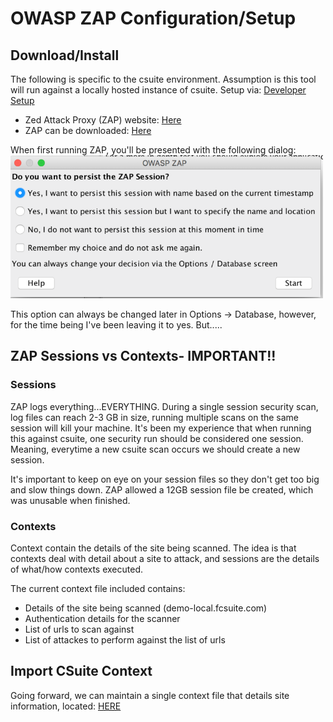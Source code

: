 # OWASP ZAP Configuration/Setup

## Download/Install
The following is specific to the csuite environment.  Assumption is this tool will run against a locally hosted instance of csuite.  Setup via: [Developer Setup](https://github.com/john-divelbiss/csuitetools/tree/master/developer_setup)

  * Zed Attack Proxy (ZAP) website:  [Here](https://www.owasp.org/index.php/OWASP_Zed_Attack_Proxy_Project) 
  * ZAP can be downloaded:  [Here](https://github.com/zaproxy/zaproxy/wiki/Downloads)

When first running ZAP, you'll be presented with the following dialog:
![Session Persist](/screenshots/persist_sessions.png?raw=true "Sessions")

This option can always be changed later in Options -> Database, however, for the time being I've been leaving it to yes.  But.....

## ZAP Sessions vs Contexts- IMPORTANT!!
### Sessions
ZAP logs everything...EVERYTHING.  During a single session security scan, log files can reach 2-3 GB in size, running multiple scans on the same session will kill your machine.   It's been my experience that when running this against csuite, one security run should be considered one session.  Meaning, everytime a new csuite scan occurs we should create a new session. 

It's important to keep on eye on your session files so they don't get too big and slow things down.  ZAP allowed a 12GB session file be created, which was unusable when finished.

### Contexts
Context contain the details of the site being scanned.  The idea is that contexts deal with detail about a site to attack, and sessions are the details of what/how contexts executed.

The current context file included contains:
  * Details of the site being scanned (demo-local.fcsuite.com)
  * Authentication details for the scanner
  * List of urls to scan against
  * List of attackes to perform against the list of urls
  
  
## Import CSuite Context
Going forward, we can maintain a single context file that details site information, located:  [HERE](contexts/CSuite.context)
